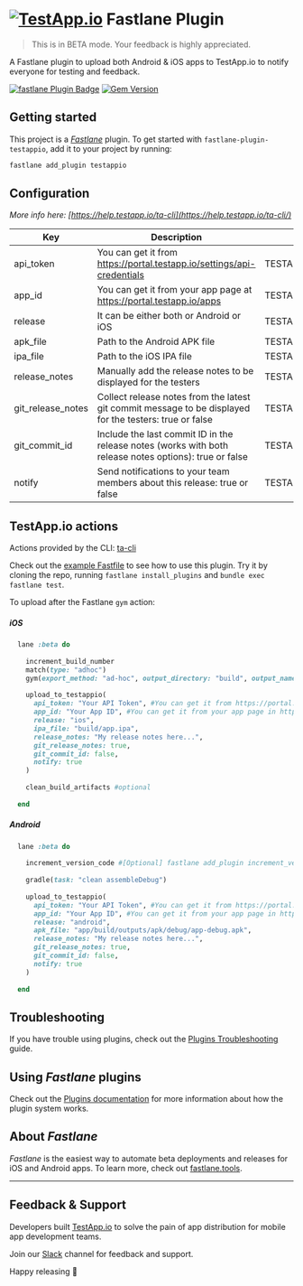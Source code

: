# [<img src="https://assets.testapp.io/logo/blue.svg" alt="TestApp.io"/>](https://testapp.io/) Fastlane Plugin

> This is in BETA mode. Your feedback is highly appreciated.

A Fastlane plugin to upload both Android & iOS apps to TestApp.io to notify everyone for testing and feedback.

[![fastlane Plugin Badge](https://rawcdn.githack.com/fastlane/fastlane/master/fastlane/assets/plugin-badge.svg)](https://rubygems.org/gems/fastlane-plugin-testappio) [![Gem Version](https://badge.fury.io/rb/fastlane-plugin-testappio.svg)](https://badge.fury.io/rb/fastlane-plugin-testappio)

## Getting started

This project is a [_Fastlane_](https://github.com/fastlane/fastlane) plugin. To get started with `fastlane-plugin-testappio`, add it to your project by running:

```bash
fastlane add_plugin testappio
```

## Configuration

*More info here: [https://help.testapp.io/ta-cli](https://help.testapp.io/ta-cli/)*

| Key               | Description                                                                                             | Env Var(s)                  | Default |
| ----------------- | ------------------------------------------------------------------------------------------------------- | --------------------------- | ------- |
| api_token         | You can get it from https://portal.testapp.io/settings/api-credentials                                  | TESTAPPIO_API_TOKEN         |         |
| app_id            | You can get it from your app page at https://portal.testapp.io/apps                                     | TESTAPPIO_APP_ID            |         |
| release           | It can be either both or Android or iOS                                                                 | TESTAPPIO_RELEASE           |         |
| apk_file          | Path to the Android APK file                                                                            | TESTAPPIO_ANDROID_PATH      |         |
| ipa_file          | Path to the iOS IPA file                                                                                | TESTAPPIO_IOS_PATH          |         |
| release_notes     | Manually add the release notes to be displayed for the testers                                          | TESTAPPIO_RELEASE_NOTES     |         |
| git_release_notes | Collect release notes from the latest git commit message to be displayed for the testers: true or false | TESTAPPIO_GIT_RELEASE_NOTES | true    |
| git_commit_id     | Include the last commit ID in the release notes (works with both release notes options): true or false   | TESTAPPIO_GIT_COMMIT_ID     | false   |
| notify            | Send notifications to your team members about this release: true or false                               | TESTAPPIO_NOTIFY            | false   |


## TestApp.io actions

Actions provided by the CLI: [ta-cli](https://help.testapp.io/ta-cli/)

Check out the [example Fastfile](https://github.com/testappio/fastlane-plugin-testappio/blob/main/fastlane/Fastfile) to see how to use this plugin. Try it by cloning the repo, running `fastlane install_plugins` and `bundle exec fastlane test`.

To upload after the Fastlane `gym` action:

##### iOS

```ruby
  lane :beta do
  
    increment_build_number
    match(type: "adhoc")
    gym(export_method: "ad-hoc", output_directory: "build", output_name: "app.ipa")
  
    upload_to_testappio(
      api_token: "Your API Token", #You can get it from https://portal.testapp.io/settings/api-credentials
      app_id: "Your App ID", #You can get it from your app page in https://portal.testapp.io/apps
      release: "ios",
      ipa_file: "build/app.ipa",
      release_notes: "My release notes here...",
      git_release_notes: true,
      git_commit_id: false,
      notify: true
    )
    
    clean_build_artifacts #optional
    
  end
```

##### Android

```ruby
  lane :beta do
    
    increment_version_code #[Optional] fastlane add_plugin increment_version_code
    
    gradle(task: "clean assembleDebug")
    
    upload_to_testappio(
      api_token: "Your API Token", #You can get it from https://portal.testapp.io/settings/api-credentials
      app_id: "Your App ID", #You can get it from your app page in https://portal.testapp.io/apps
      release: "android",
      apk_file: "app/build/outputs/apk/debug/app-debug.apk",
      release_notes: "My release notes here...",
      git_release_notes: true,
      git_commit_id: false,
      notify: true
    )
    
  end
```



## Troubleshooting

If you have trouble using plugins, check out the [Plugins Troubleshooting](https://docs.fastlane.tools/plugins/plugins-troubleshooting/) guide.

## Using _Fastlane_ plugins

Check out the [Plugins documentation](https://docs.fastlane.tools/plugins/create-plugin/) for more information about how the plugin system works.


## About _Fastlane_

_Fastlane_ is the easiest way to automate beta deployments and releases for  iOS and Android apps. To learn more, check out [fastlane.tools](https://fastlane.tools).

----

## Feedback & Support


Developers built [TestApp.io](https://testapp.io) to solve the pain of app distribution for mobile app development teams.

Join our [Slack](https://join.slack.com/t/testappio/shared_invite/zt-pvpoj3l2-epGYwGTaV3~3~0f7udNWoA) channel for feedback and support.

Happy releasing 🎉

